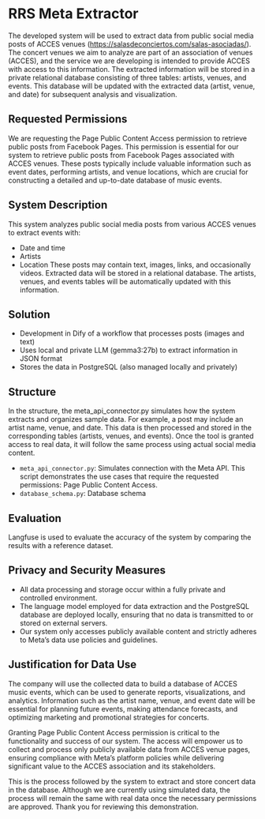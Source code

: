 # RRS Meta Extractor
The developed system will be used to extract data from public social media posts of ACCES venues (https://salasdeconciertos.com/salas-asociadas/).
The concert venues we aim to analyze are part of an association of venues (ACCES), and the service we are developing is intended to provide ACCES with access to this information.
The extracted information will be stored in a private relational database consisting of three tables: artists, venues, and events. 
This database will be updated with the extracted data (artist, venue, and date) for subsequent analysis and visualization.

## Requested Permissions
We are requesting  the Page Public Content Access permission to retrieve public posts from Facebook Pages. 
This permission is essential for our system to retrieve public posts from Facebook Pages associated with ACCES venues. These posts typically include valuable information such as event dates, performing artists, and venue locations, which are crucial for constructing a detailed and up-to-date database of music events.

## System Description

This system analyzes public social media posts from various ACCES venues to extract events with:
- Date and time
- Artists
- Location
These posts may contain text, images, links, and occasionally videos. Extracted data will be stored in a relational database. The artists, venues, and events tables will be automatically updated with this information.

## Solution

- Development in Dify of a workflow that processes posts (images and text)
- Uses local and private LLM (gemma3:27b) to extract information in JSON format
- Stores the data in PostgreSQL (also managed locally and privately)

## Structure

In the structure, the meta_api_connector.py simulates how the system extracts and organizes sample data. For example, a post may include an artist name, venue, and date. This data is then processed and stored in the corresponding tables (artists, venues, and events). Once the tool is granted access to real data, it will follow the same process using actual social media content.

- `meta_api_connector.py`: Simulates connection with the Meta API. This script demonstrates the use cases that require the requested permissions: Page Public Content Access.
- `database_schema.py`: Database schema

## Evaluation

Langfuse is used to evaluate the accuracy of the system by comparing the results with a reference dataset.

## Privacy and Security Measures

- All data processing and storage occur within a fully private and controlled environment.
- The language model employed for data extraction and the PostgreSQL database are deployed locally, ensuring that no data is transmitted to or stored on external servers.
- Our system only accesses publicly available content and strictly adheres to Meta’s data use policies and guidelines.


## Justification for Data Use
The company will use the collected data to build a database of ACCES music events, which can be used to generate reports, visualizations, and analytics. Information such as the artist name, venue, and event date will be essential for planning future events, making attendance forecasts, and optimizing marketing and promotional strategies for concerts.

Granting Page Public Content Access permission is critical to the functionality and success of our system. The access will empower us to collect and process only publicly available data from ACCES venue pages, ensuring compliance with Meta’s platform policies while delivering significant value to the ACCES association and its stakeholders.

This is the process followed by the system to extract and store concert data in the database. Although we are currently using simulated data, the process will remain the same with real data once the necessary permissions are approved. Thank you for reviewing this demonstration.
##
